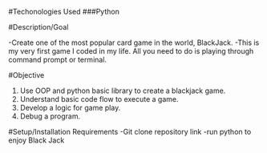 #Techonologies Used
###Python

#Description/Goal


-Create one of the most popular card game in the world, BlackJack.
-This is my very first game I coded in my life. All you need to do is playing through command prompt or terminal.


 
 #Objective

 1. Use OOP and python basic library to create a blackjack game.
 2. Understand basic code flow to execute a game.
 3. Develop a logic for game play.
 4. Debug a program.
 
#Setup/Installation Requirements
-Git clone repository link
-run python to enjoy Black Jack
